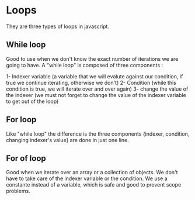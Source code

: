 # Loops
They are three types of loops in javascript.

## While loop
Good to use when we don't know the exact number of iterations we are going to have.
A "while loop" is composed of three components :

1- Indexer variable (a variable that we will evalute against our condition, if true we continue iterating, otherwise we don't)
2- Condition (while this condition is true, we will iterate over and over again)
3- change the value of the indexer (we must not forget to change the value of the indexer variable to get out of the loop)

## For loop

Like "while loop" the difference is the three components {indexer, condition, changing indexer's value} are done in just one line.

## For of loop

Good when we iterate over an array or a collection of objects. We don't have to take care of the indexer variable or the condition.
We use a constante instead of a variable, which is safe and good to prevent scope problems.
